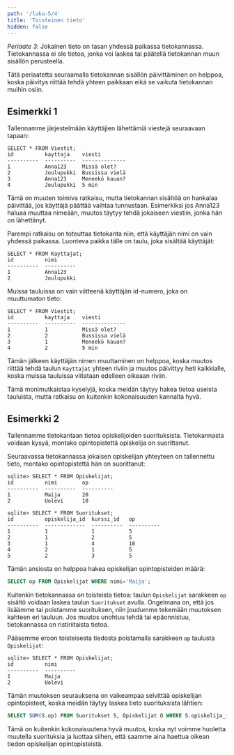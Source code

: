 ```yaml
---
path: '/luku-5/4'
title: 'Toisteinen tieto'
hidden: false
---
```


*Periaate 3*:
Jokainen tieto on tasan yhdessä paikassa tietokannassa.
Tietokannassa ei ole tietoa,
jonka voi laskea tai päätellä tietokannan
muun sisällön perusteella.

Tätä periaatetta seuraamalla tietokannan sisällön
päivittäminen on helppoa, koska päivitys riittää
tehdä yhteen paikkaan eikä se vaikuta tietokannan muihin osiin.

## Esimerkki 1

Tallennamme järjestelmään käyttäjien lähettämiä viestejä
seuraavaan tapaan:

```x
SELECT * FROM Viestit;
id          kayttaja    viesti     
----------  ----------  --------------
1           Anna123     Missä olet?
2           Joulupukki  Bussissa vielä
3           Anna123     Meneekö kauan?
4           Joulupukki  5 min   
```

Tämä on muuten toimiva ratkaisu, mutta tietokannan sisältöä
on hankalaa päivittää, jos käyttäjä päättää vaihtaa tunnustaan.
Esimerkiksi jos Anna123 haluaa muuttaa nimeään,
muutos täytyy tehdä jokaiseen viestiin, jonka hän on lähettänyt.

Parempi ratkaisu on toteuttaa tietokanta niin,
että käyttäjän nimi on vain yhdessä paikassa.
Luonteva paikka tälle on taulu, joka sisältää käyttäjät:

```x
SELECT * FROM Kayttajat;
id          nimi
----------  ----------
1           Anna123
2           Joulupukki
```

Muissa tauluissa on vain viitteenä käyttäjän id-numero,
joka on muuttumaton tieto:

```x
SELECT * FROM Viestit;
id          kayttaja    viesti     
----------  ----------  --------------
1           1           Missä olet?
2           2           Bussissa vielä
3           1           Meneekö kauan?
4           2           5 min   
```

Tämän jälkeen käyttäjän nimen muuttaminen on helppoa,
koska muutos riittää tehdä taulun `Kayttajat` yhteen riviin
ja muutos päivittyy heti kaikkialle, koska muissa tauluissa
viitataan edelleen oikeaan riviin.

Tämä monimutkaistaa kyselyjä, koska meidän täytyy hakea
tietoa useista tauluista, mutta ratkaisu on kuitenkin
kokonaisuuden kannalta hyvä.

## Esimerkki 2

Tallennamme tietokantaan tietoa opiskelijoiden suorituksista.
Tietokannasta voidaan kysyä, montako opintopistettä
opiskelija on suorittanut.

Seuraavassa tietokannassa jokaisen opiskelijan yhteyteen
on tallennettu tieto, montako opintopistettä hän on suorittanut:

```x
sqlite> SELECT * FROM Opiskelijat;
id          nimi        op        
----------  ----------  ----------
1           Maija       20        
2           Uolevi      10   
```

```x
sqlite> SELECT * FROM Suoritukset;
id          opiskelija_id  kurssi_id   op        
----------  -------------  ----------  ----------
1           1              1           5         
2           1              2           5         
3           1              4           10        
4           2              1           5         
5           2              3           5         
```

Tämän ansiosta on helppoa hakea opiskelijan opintopisteiden määrä:

```sql
SELECT op FROM Opiskelijat WHERE nimi='Maija';
```

Kuitenkin tietokannassa on toisteista tietoa:
taulun `Opiskelijat` sarakkeen `op` sisältö voidaan laskea
taulun `Suoritukset` avulla.
Ongelmana on, että jos lisäämme tai poistamme suorituksen,
niin joudumme tekemään muutoksen kahteen eri tauluun.
Jos muutos unohtuu tehdä tai epäonnistuu,
tietokannassa on ristiriitaista tietoa.

Pääsemme eroon toisteisesta tiedosta poistamalla
sarakkeen `op` taulusta `Opiskelijat`:

```x
sqlite> SELECT * FROM Opiskelijat;
id          nimi       
----------  ---------- 
1           Maija     
2           Uolevi    
```

Tämän muutoksen seurauksena on vaikeampaa selvittää
opiskelijan opintopisteet, koska meidän täytyy laskea
tieto suorituksista lähtien:

```sql
SELECT SUM(S.op) FROM Suoritukset S, Opiskelijat O WHERE S.opiskelija_id=O.id AND O.nimi='Maija';
```

Tämä on kuitenkin kokonaisuutena hyvä muutos,
koska nyt voimme huoletta muutella suorituksia
ja luottaa siihen, että saamme aina haettua oikean tiedon
opiskelijan opintopisteistä.
